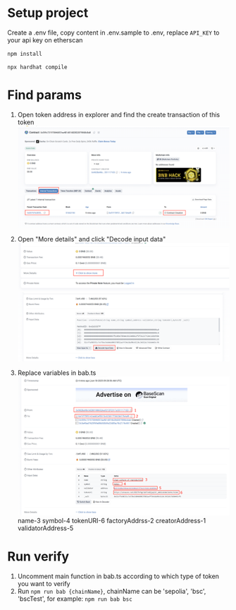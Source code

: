 # Setup project
Create a .env file, copy content in .env.sample to .env, replace `API_KEY` to your api key on etherscan
```
npm install
```

```
npx hardhat compile
```

# Find params
1. Open token address in explorer and find the create transaction of this token
![alt text](image-1.png)

2. Open "More details" and click "Decode input data"
![alt text](image-2.png)
![alt text](image-3.png)

3. Replace variables in bab.ts
![alt text](image.png)
name-3
symbol-4
tokenURI-6
factoryAddrss-2
creatorAddress-1
validatorAddress-5


# Run verify
1. Uncomment main function in bab.ts according to which type of token you want to verify
2. Run `npm run bab {chainName}`, chainName can be 'sepolia', 'bsc', 'bscTest', for example: `npm run bab bsc`